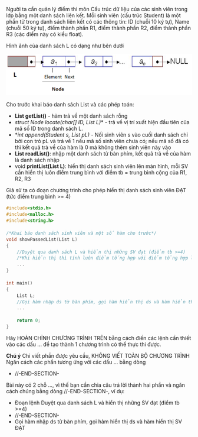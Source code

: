 Người ta cần quản lý điểm thi môn Cấu trúc dữ liệu của các sinh viên trong lớp bằng một danh sách liên kết. Mỗi sinh viên (cấu trúc Student) là một phần tử trong danh sách liên kết có các thông tin: ID (chuỗi 10 ký tự), Name (chuỗi 50 ký tự), điểm thành phần R1, điểm thành phần R2, điểm thành phần R3 (các điểm này có kiểu float). 

Hình ảnh của danh sách L có dạng như bên dưới

<img src="../Dslk.png">

Cho trước khai báo danh sách List và các phép toán:
- **List getList()** - hàm trả về một danh sách rỗng
- **struct Node* locate(char[] ID, List L)** - trả về vị trí xuất hiện đầu tiên của  mã số ID trong danh sách L.
- **int append(Student s, List *pL)** - Nối sinh viên s vào cuối danh sách chỉ bởi con trỏ pL và trả về 1 nếu mã số sinh viên chưa có; nếu mã số đã có thì kết quả trả về của hàm là 0 mà không thêm sinh viên này vào
- **List readList()**: nhập một danh sách từ bàn phím, kết quả trả về của hàm là danh sách nhập
- void **printList(List L)**: hiển thị danh sách sinh viên lên màn hình, mỗi SV cần hiển thị luôn điểm trung bình với điểm tb = trung bình cộng của R1, R2, R3

Giả sử ta có đoạn chương trình cho phép hiển thị danh sách sinh viên ĐẠT (tức điểm trung bình >= 4)
```cpp
#include<stdio.h>
#include<malloc.h>
#include<string.h>

/*Khai báo danh sách sinh viên và một số hàm cho trước*/
void showPassedList(List L)
{
	//Duyệt qua danh sách L và hiển thị những SV đạt (điểm tb >=4)
	/*Khi hiển thị thì tính luôn điểm tống hợp với điểm tổng hợp là trung bình cộng của R1, R2, R3*/
	...
}
	
int main()
{
	List L;
	//Gọi hàm nhập ds từ bàn phím, gọi hàm hiển thị ds và hàm hiển thị SV ĐẠT
	...
			
	return 0;
}
```

Hãy HOÀN CHỈNH CHƯƠNG TRÌNH TRÊN bằng cách điền các lệnh cần thiết vào các dấu ... để tạo thành 1 chương trình có thể thực thi được.

**Chú ý**
Chỉ viết phần được yêu cầu, KHÔNG VIẾT TOÀN BỘ CHƯƠNG TRÌNH
Ngăn cách các phần tương ứng với các dấu ... bằng dòng
- //-END-SECTION-

Bài này có 2 chỗ ..., vì thế bạn cần chia câu trả lời thành hai phần và ngăn cách chúng bằng dòng //-END-SECTION-, ví dụ:
- Đoạn lệnh Duyệt qua danh sách L và hiển thị những SV đạt (điểm tb >=4)
- //-END-SECTION-
- Gọi hàm nhập ds từ bàn phím, gọi hàm hiển thị ds và hàm hiển thị SV ĐẠT
